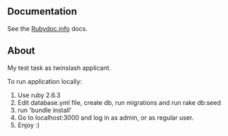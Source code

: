 ## Documentation

See the [Rubydoc.info](https://rubydoc.info/github/showthreadx/twinslash_test/master) docs.

## About

My test task as twinslash applicant.

To run application locally:
1) Use ruby 2.6.3
2) Edit database.yml file, create db, run migrations and run rake db:seed
3) run 'bundle install'
4) Go to localhost:3000 and log in as admin, or as regular user.
5) Enjoy :)

